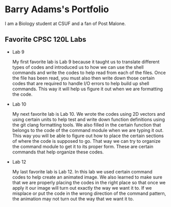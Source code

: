 # Barry Adams's Portfolio

I am a Biology student at CSUF and a fan of Post Malone.

## Favorite CPSC 120L Labs
* Lab 9
  
  My first favorite lab is Lab 9 because it taught us to translate different types of codes and introduced us to how we can use the shell commands and write the codes to help read from each of the files. Once the file has been read, you must also then write down those certain codes that are required to handle I/O errors to help build up shell commands. This way it will help us figure it out when we are formatting the code. 

* Lab 10
  
  My next favorite lab is Lab 10. We wrote the codes using 2D vectors and using certain units to help test and write down function definitions using the git clang formatting tools. We also filled in the certain function that belongs to the code of the command module when we are typing it out. This way you will be able to figure out how to place the certain sections of where the code is supposed to go. That way we can try to organize the command module to get it to its proper form. These are certain commands that help organize these codes.

* Lab 12
   
  My last favorite lab is Lab 12. In this lab we used certain command codes to help create an animated image. We also learned to make sure that we are properly placing the codes in the right place so that once we apply it our image will turn out exactly the way we want it to. If we misplace or put the code in the wrong direction of the command pattern, the animation may not turn out the way that we want it to. 
 
